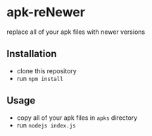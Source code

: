 apk-reNewer
===========

replace all of your apk files with newer versions

## Installation
* clone this repository
* run `npm install`

## Usage

* copy all of your apk files in `apks` directory
* run `nodejs index.js`
